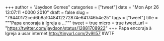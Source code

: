 
+++
author = "Jaydson Gomes"
categories = ["tweet"]
date = "Mon Apr 26 13:07:11 +0000 2010"
draft = false
slug = "79440172ced6b8a1048412272874e641746b4e25"
tags = ["tweet"]
title = """Papa encoraja à Igreja a ..."""
tweet = true
micro = true
tweet_url = "https://twitter.com/jaydson/status/12881708922"
+++
Papa encoraja à Igreja a usar internet http://tinyurl.com/2v9ll57 #WTF
